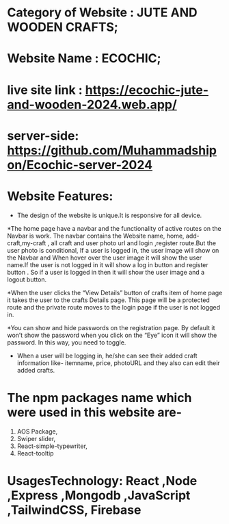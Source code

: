 # Category of Website : JUTE AND WOODEN CRAFTS;
# Website Name : ECOCHIC;
# live site link : https://ecochic-jute-and-wooden-2024.web.app/
# server-side: https://github.com/Muhammadshipon/Ecochic-server-2024

 # Website Features:

* The design of the website is unique.It is responsive for all device.

*The home page  have a navbar and the functionality of active routes on
the Navbar is work. The navbar contains the Website name, home, add-craft,my-craft , all craft  and user photo url and login ,register route.But the user photo is conditional, If a user is logged in, the user
image will show on the Navbar and When  hover over the user
image it will show the user name.If the user is not logged in it will show a log in  button and register button . So if a user is logged in then it will show the user image and a logout
button. 

*When the user clicks the “View Details” button of crafts item of home page it takes
the user to the crafts Details page. This page will be a protected route
and the private route moves to the login page if the user is
not logged in.

*You can show and hide passwords on the registration page. By default
it won’t show the password when you click on the “Eye” icon it will show
the password. In this way, you need to toggle.

* When a user will be logging in, he/she can see their
added craft information like- itemname, price, photoURL and they also can edit their added crafts.


# The npm packages name which were used in this website are-

1. AOS Package,
2. Swiper slider,
3. React-simple-typewriter,
4. React-tooltip

# UsagesTechnology: React ,Node ,Express ,Mongodb ,JavaScript ,TailwindCSS, Firebase 
